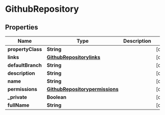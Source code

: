 

# GithubRepository


## Properties

Name | Type | Description | Notes
------------ | ------------- | ------------- | -------------
**propertyClass** | **String** |  |  [optional]
**links** | [**GithubRepositorylinks**](GithubRepositorylinks.md) |  |  [optional]
**defaultBranch** | **String** |  |  [optional]
**description** | **String** |  |  [optional]
**name** | **String** |  |  [optional]
**permissions** | [**GithubRepositorypermissions**](GithubRepositorypermissions.md) |  |  [optional]
**_private** | **Boolean** |  |  [optional]
**fullName** | **String** |  |  [optional]




